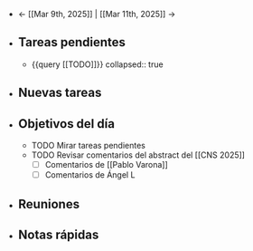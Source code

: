 - ← [[Mar 9th, 2025]] | [[Mar 11th, 2025]] →
- ## Tareas pendientes
	- {{query [[TODO]]}}
	  collapsed:: true
- ## Nuevas tareas
- ## Objetivos del día
	- TODO Mirar tareas pendientes
	- TODO Revisar comentarios del abstract del [[CNS 2025]]
	  * [ ] Comentarios de [[Pablo Varona]]
	  * [ ] Comentarios de Ángel L
- ## Reuniones
- ## Notas rápidas